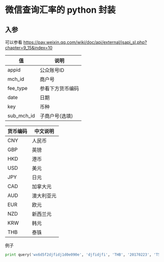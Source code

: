 # 微信查询汇率的 python 封装

## 入参
可以参看 https://pay.weixin.qq.com/wiki/doc/api/external/jsapi_sl.php?chapter=9_15&index=10

| 值|说明
|---|---
|appid|公众账号ID|
|mch_id|商户号|
|fee_type|参看下方货币编码|
|date|日期|
|key|币种|
|sub_mch_id|子商户号(选填)|

 货币编码 | 中文说明
----------|------
 CNY      | 人民币
 GBP      | 英镑
 HKD      | 港币
 USD      | 美元
 JPY      | 日元
 CAD      | 加拿大元
 AUD      | 澳大利亚元
 EUR      | 欧元
 NZD      | 新西兰元
 KRW      | 韩元
 THB      | 泰铢



例子

```python
print query('wx6d5f2djfidj1d0e090e', 'djfidjfi', 'THB', '20170223', 'T5iab0cX9Xem9KP0zLUldjifdifhywEYw7')
```
